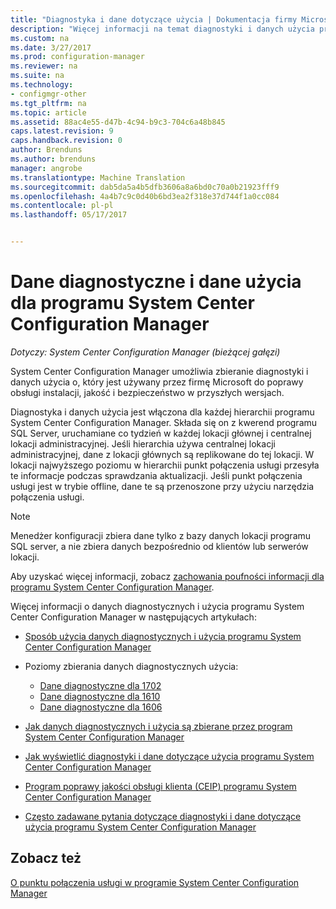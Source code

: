 ```yaml
---
title: "Diagnostyka i dane dotyczące użycia | Dokumentacja firmy Microsoft"
description: "Więcej informacji na temat diagnostyki i danych użycia programu System Center Configuration Manager umożliwia zbieranie informacji o sobie."
ms.custom: na
ms.date: 3/27/2017
ms.prod: configuration-manager
ms.reviewer: na
ms.suite: na
ms.technology:
- configmgr-other
ms.tgt_pltfrm: na
ms.topic: article
ms.assetid: 88ac4e55-d47b-4c94-b9c3-704c6a48b845
caps.latest.revision: 9
caps.handback.revision: 0
author: Brenduns
ms.author: brenduns
manager: angrobe
ms.translationtype: Machine Translation
ms.sourcegitcommit: dab5da5a4b5dfb3606a8a6bd0c70a0b21923fff9
ms.openlocfilehash: 4a4b7c9c0d40b6bd3ea2f318e37d744f1a0cc084
ms.contentlocale: pl-pl
ms.lasthandoff: 05/17/2017


---
```

# <a name="diagnostics-and-usage-data-for-system-center-configuration-manager"></a>Dane diagnostyczne i dane użycia dla programu System Center Configuration Manager

*Dotyczy: System Center Configuration Manager (bieżącej gałęzi)*

System Center Configuration Manager umożliwia zbieranie diagnostyki i danych użycia o, który jest używany przez firmę Microsoft do poprawy obsługi instalacji, jakość i bezpieczeństwo w przyszłych wersjach.  

 Diagnostyka i danych użycia jest włączona dla każdej hierarchii programu System Center Configuration Manager. Składa się on z kwerend programu SQL Server, uruchamiane co tydzień w każdej lokacji głównej i centralnej lokacji administracyjnej. Jeśli hierarchia używa centralnej lokacji administracyjnej, dane z lokacji głównych są replikowane do tej lokacji. W lokacji najwyższego poziomu w hierarchii punkt połączenia usługi przesyła te informacje podczas sprawdzania aktualizacji. Jeśli punkt połączenia usługi jest w trybie offline, dane te są przenoszone przy użyciu narzędzia połączenia usługi.  

> [!NOTE]  
>  Menedżer konfiguracji zbiera dane tylko z bazy danych lokacji programu SQL server, a nie zbiera danych bezpośrednio od klientów lub serwerów lokacji.  

 Aby uzyskać więcej informacji, zobacz [zachowania poufności informacji dla programu System Center Configuration Manager](http://go.microsoft.com/fwlink/?LinkID=626527).  

 Więcej informacji o danych diagnostycznych i użycia programu System Center Configuration Manager w następujących artykułach:  

-   [Sposób użycia danych diagnostycznych i użycia programu System Center Configuration Manager](../../../core/plan-design/diagnostics/how-diagnostics-and-usage-data-is-used.md)  

-   Poziomy zbierania danych diagnostycznych użycia:
    - [Dane diagnostyczne dla 1702](/sccm/core/plan-design/diagnostics/levels-of-diagnostic-usage-data-collection-1702)      
    - [Dane diagnostyczne dla 1610](/sccm/core/plan-design/diagnostics/levels-of-diagnostic-usage-data-collection-1610)  
    - [Dane diagnostyczne dla 1606](/sccm/core/plan-design/diagnostics/levels-of-diagnostic-usage-data-collection-1606)    

<!--
    - [Diagnostic data for 1602](/sccm/core/plan-design/diagnostics/levels-of-diagnostic-usage-data-collection-1602)
    - [Diagnostic data for  1511](/sccm/core/plan-design/diagnostics/levels-of-diagnostic-usage-data-collection-1511)
-->

-   [Jak danych diagnostycznych i użycia są zbierane przez program System Center Configuration Manager](../../../core/plan-design/diagnostics/how-diagnostics-and-usage-data-is-collected.md)  

-   [Jak wyświetlić diagnostyki i dane dotyczące użycia programu System Center Configuration Manager](../../../core/plan-design/diagnostics/view-diagnostics-and-usage-data.md)  

-   [Program poprawy jakości obsługi klienta (CEIP) programu System Center Configuration Manager](../../../core/plan-design/diagnostics/customer-experience-improvement-program-ceip.md)  

-   [Często zadawane pytania dotyczące diagnostyki i dane dotyczące użycia programu System Center Configuration Manager](../../../core/understand/frequently-asked-questions-about-diagnostics-and-usage-data.md)  

## <a name="see-also"></a>Zobacz też  
 [O punktu połączenia usługi w programie System Center Configuration Manager](../../../core/servers/deploy/configure/about-the-service-connection-point.md)

